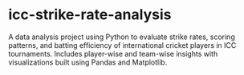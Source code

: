 # icc-strike-rate-analysis
A data analysis project using Python to evaluate strike rates, scoring patterns, and batting efficiency of international cricket players in ICC tournaments. Includes player-wise and team-wise insights with visualizations built using Pandas and Matplotlib.
